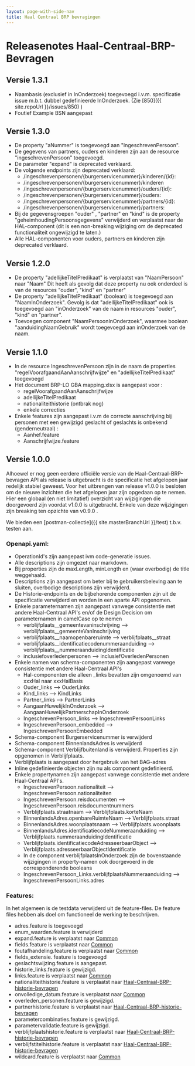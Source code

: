 ```yaml
---
layout: page-with-side-nav
title: Haal Centraal BRP bevragingen
---
```


# Releasenotes Haal-Centraal-BRP-Bevragen

## Versie 1.3.1
- Naambasis (exclusief in InOnderzoek) toegevoegd  i.v.m. specificatie issue m.b.t. dubbel gedefinieerde InOnderzoek. (Zie [850]({{ site.repoUrl }}/issues/850) )
- Foutief Example BSN aangepast

## Versie 1.3.0
- De property "aNummer" is toegevoegd aan "IngeschrevenPersoon".
- De gegevens van partners, ouders en kinderen zijn aan de resource "ingeschrevenPersoon" toegevoegd.
- De parameter "expand" is deprecated verklaard.
- De volgende endpoints zijn deprecated verklaard:
  - /ingeschrevenpersonen/{burgerservicenummer}/kinderen/{id}:
  - /ingeschrevenpersonen/{burgerservicenummer}/kinderen
  - /ingeschrevenpersonen/{burgerservicenummer}/ouders/{id}:
  - /ingeschrevenpersonen/{burgerservicenummer}/ouders:
  - /ingeschrevenpersonen/{burgerservicenummer}/partners/{id}:
  - /ingeschrevenpersonen/{burgerservicenummer}/partners:
- Bij de gegevensgroepen "ouder" , "partner" en "kind" is de property "geheimhoudingPersoonsgegevens" verwijderd en verplaatst naar de HAL-component (dit is een non-breaking wijziging om de deprecated functionaliteit ongewijzigd te laten.)
- Alle HAL-componenten voor ouders, partners en kinderen zijn deprecated verklaard.


## Versie 1.2.0

- De property "adellijkeTitelPredikaat" is verplaatst van "NaamPersoon" naar "Naam"
  Dit heeft als gevolg dat deze property nu ook onderdeel is van de resources "ouder", "kind" en "partner"
- De property "adellijkeTitelPredikaat" (boolean) is toegevoegd aan "NaamInOnderzoek". Gevolg is dat "adellijkeTitelPredikaat" ook is toegevoegd aan "inOnderzoek" van de naam in resources "ouder", "kind" en "partner".
- Toevoegen component "NaamPersoonInOnderzoek", waarmee boolean "aanduidingNaamGebruik" wordt toegevoegd aan inOnderzoek van de naam.


## Versie 1.1.0

- In de resource IngeschrevenPersoon zijn in de naam de properties "regelVoorafgaandAanAanschrijfwijze" en "adellijkeTitelPredikaat" toegevoegd
- Het document BRP-LO GBA mapping.xlsx is aangepast voor :
  - regelVoorafgaandAanAanschrijfwijze
  - adellijkeTitelPredikaat
  - nationaliteithistorie (ontbrak nog)
  - enkele correcties
- Enkele features zijn aangepast i.v.m de correcte aanschrijving bij personen met een gewijzigd geslacht of geslachts is onbekend (genderneutraal) :
  - Aanhef.feature
  - Aanschrijfwijze.feature

## Versie 1.0.0

Alhoewel er nog geen eerdere officiële versie van de Haal-Centraal-BRP-bevragen API als release is uitgebracht is de specificatie het afgelopen jaar redelijk stabiel geweest.
Voor het uitbrengen van release v1.0.0 is besloten om de nieuwe inzichten die het afgelopen jaar zijn opgedaan op te nemen. Hier een globaal (en niet limitatief) overzicht van wijzigingen die doorgevoerd zijn voordat v1.0.0 is uitgebracht. Enkele van deze wijzigingen zijn breaking ten opzichte van v0.9.0 .

We bieden een [postman-collectie]({{ site.masterBranchUrl }}/test) t.b.v. testen aan.

### Openapi.yaml:

- OperationId's zijn aangepast ivm code-generatie issues.
- Alle descriptions zijn omgezet naar markdown.
- Bij properties zijn de maxLength, minLength en (waar overbodig) de title weggehaald.
- Descriptions zijn aangepast om beter bij te gebruikersbeleving aan te sluiten, overbodige descriptions zijn verwijderd.
- De Historie-endpoints en de bijbehorende componenten zijn uit de specificatie verwijderd en worden in een aparte API opgenomen.
- Enkele parameternamen zijn aangepast vanwege consistentie met andere Haal-Centraal API's en/of de Design Decision om parameternamen in camelCase op te nemen
  - verblijfplaats__gemeentevaninschrijving  --> verblijfplaats__gemeenteVanInschrijving
  - verblijfplaats__naamopenbareruimte --> verblijfplaats__straat
  - verblijfplaats__identificatiecodenummeraanduiding --> verblijfplaats__nummeraanduidingIdentificatie
  - inclusiefoverledenpersonen --> inclusiefOverledenPersonen
- Enkele namen van schema-componenten zijn aangepast vanwege consistentie met andere Haal-Centraal API's
  - Hal-componenten die alleen _links bevatten zijn omgenoemd van xxxHal naar xxxHalBasis
  - Ouder_links --> OuderLinks
  - Kind_links --> KindLinks
  - Partner_links --> PartnerLinks
  - AangaanHuwelijkInOnderzoek --> AangaanHuwelijkPartnerschapInOnderzoek
  - IngeschrevenPersoon_links --> IngeschrevenPersoonLinks
  - IngeschrevenPersoon_embedded --> IngeschrevenPersoonEmbedded
- Schema-component Burgerservicenummer is verwijderd
- Schema-component BinnenlandsAdres is verwijderd
- Schema-component Verblijfbuitenland is verwijderd. Properties zijn opgenomen in Verblijfplaats.
- Verblijfplaats is aangepast door hergebruik van het BAG-adres
- Inline gedefinieerde objecten zijn nu als component gedefinieerd.
- Enkele propertynamen zijn aangepast vanwege consistentie met andere Haal-Centraal API's.
  - IngeschrevenPersoon.nationaliteit --> IngeschrevenPersoon.nationaliteiten
  - IngeschrevenPersoon.reisdocumenten --> IngeschrevenPersoon.reisdocumentnummers
  - Verblijfplaats.straatnaam --> Verblijfplaats.korteNaam
  - BinnenlandsAdres.openbareRuimteNaam --> Verblijfplaats.straat
  - BinnenlandsAdres.woonplaatsnaam --> Verblijfplaats.woonplaats
  - BinnenlandsAdres.identificatiecodeNummeraanduiding --> Verblijfplaats.nummeraanduidingIdentificatie  
  - Verblijfplaats.identificatiecodeAdresseerbaarObject --> Verblijfplaats.adresseerbaarObjectIdentificatie  
  - In de component verblijfplaatsInOnderzoek zijn de bovenstaande wijzigingen in property-namen ook doorgevoerd in de corresponderende booleans
  - IngeschrevenPersoon_Links.verblijfplaatsNummeraanduiding --> IngeschrevenPersoonLinks.adres


### Features:

In het algemeen is de testdata verwijderd uit de feature-files. De feature files hebben als doel om functioneel de werking te beschrijven.

- adres.feature is toegevoegd
- enum_waarden.feature is verwijderd
- expand.feature is verplaatst naar [Common](https://github.com/VNG-Realisatie/Haal-Centraal-common/tree/v1.2.0/features)
- fields.feature is verplaatst naar [Common](https://github.com/VNG-Realisatie/Haal-Centraal-common/tree/v1.2.0/features)
- foutafhandeling.feature is verplaatst naar [Common](https://github.com/VNG-Realisatie/Haal-Centraal-common/tree/v1.2.0/features)
- fields_extensie. feature is toegevoegd
- geslachtswijzing.feature is aangepast.
- historie_links.feature is gewijzigd.
- links.feature is verplaatst naar [Common](https://github.com/VNG-Realisatie/Haal-Centraal-common/tree/v1.2.0/features)
- nationaliteithistorie.feature is verplaatst naar [Haal-Centraal-BRP-historie-bevragen](https://github.com/BRP-API/Haal-Centraal-BRP-historie-bevragen/tree/master/features)
- onvolledige_datum.feature is verplaatst naar [Common](https://github.com/VNG-Realisatie/Haal-Centraal-common/tree/v1.2.0/features)
- overleden_personen.feature is gewijzigd.
- partnerhistorie.feature is verplaatst naar [Haal-Centraal-BRP-historie-bevragen](https://github.com/BRP-API/Haal-Centraal-BRP-historie-bevragen/tree/master/features)
- parametercombinaties.feature is gewijzigd.
- parametervalidatie.feature is gewijzigd.
- verblijfplaatshistorie.feature is verplaatst naar [Haal-Centraal-BRP-historie-bevragen](https://github.com/BRP-API/Haal-Centraal-BRP-historie-bevragen/tree/master/features)
- verblijfstitelhistorie.feature is verplaatst naar [Haal-Centraal-BRP-historie-bevragen](https://github.com/BRP-API/Haal-Centraal-BRP-historie-bevragen/tree/master/features)
- wildcard.feature is verplaatst naar [Common](https://github.com/VNG-Realisatie/Haal-Centraal-common/tree/v1.2.0/features)
